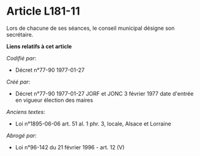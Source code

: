# Article L181-11

Lors de chacune de ses séances, le conseil municipal désigne son secrétaire.

**Liens relatifs à cet article**

_Codifié par_:

  - Décret n°77-90 1977-01-27

_Créé par_:

  - Décret n°77-90 1977-01-27 JORF et JONC 3 février 1977 date d'entrée en vigueur élection des maires

_Anciens textes_:

  - Loi n°1895-06-06 art. 51 al. 1 phr. 3, locale, Alsace et Lorraine

_Abrogé par_:

  - Loi n°96-142 du 21 février 1996 - art. 12 (V)
